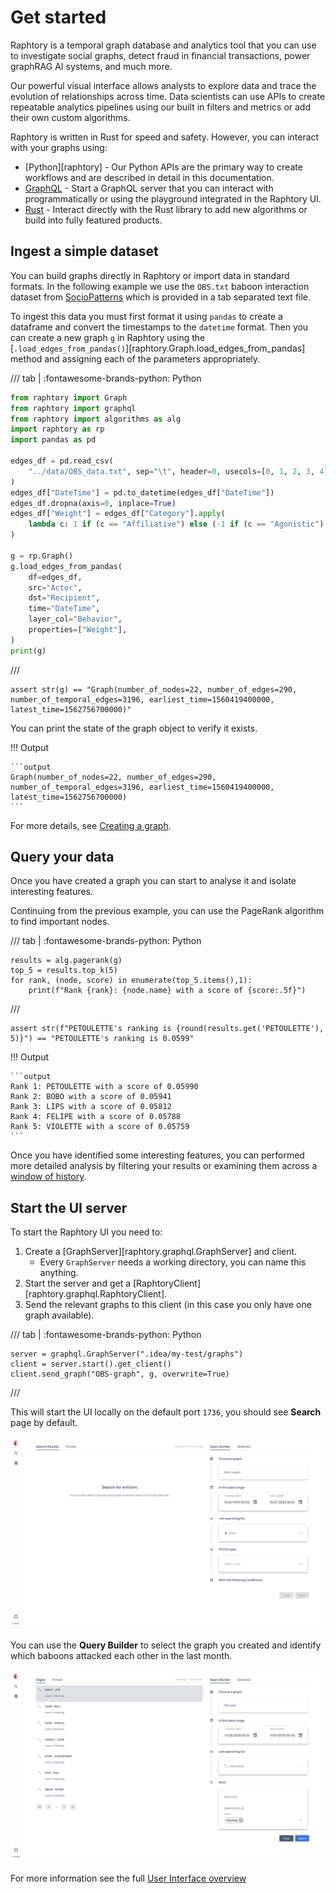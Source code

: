 # Get started

Raphtory is a temporal graph database and analytics tool that you can use to investigate social graphs, detect fraud in financial transactions, power graphRAG AI systems, and much more.

Our powerful visual interface allows analysts to explore data and trace the evolution of relationships across time.  Data scientists can use APIs to create repeatable analytics pipelines using our built in filters and metrics or add their own custom algorithms.

Raphtory is written in Rust for speed and safety. However, you can interact with your graphs using:

- [Python][raphtory] - Our Python APIs are the primary way to create workflows and are described in detail in this documentation.
- [GraphQL](../graphql/1_intro.md) - Start a GraphQL server that you can interact with programmatically or using the playground integrated in the Raphtory UI.
- [Rust](https://docs.rs/raphtory/latest/raphtory/) - Interact directly with the Rust library to add new algorithms or build into fully featured products. 

## Ingest a simple dataset

You can build graphs directly in Raphtory or import data in standard formats. In the following example we use the `OBS.txt` baboon interaction dataset from [SocioPatterns](http://www.sociopatterns.org/datasets/baboons-interactions/) which is provided in a tab separated text file. 

To ingest this data you must first format it using `pandas` to create a dataframe and convert the timestamps to the `datetime` format. Then you can create a new graph `g` in Raphtory using the [`.load_edges_from_pandas()`][raphtory.Graph.load_edges_from_pandas] method and assigning each of the parameters appropriately.

/// tab | :fontawesome-brands-python: Python
```python
from raphtory import Graph
from raphtory import graphql
from raphtory import algorithms as alg
import raphtory as rp
import pandas as pd

edges_df = pd.read_csv(
    "../data/OBS_data.txt", sep="\t", header=0, usecols=[0, 1, 2, 3, 4], parse_dates=[0]
)
edges_df["DateTime"] = pd.to_datetime(edges_df["DateTime"])
edges_df.dropna(axis=0, inplace=True)
edges_df["Weight"] = edges_df["Category"].apply(
    lambda c: 1 if (c == "Affiliative") else (-1 if (c == "Agonistic") else 0)
)

g = rp.Graph()
g.load_edges_from_pandas(
    df=edges_df,
    src="Actor",
    dst="Recipient",
    time="DateTime",
    layer_col="Behavior",
    properties=["Weight"],
)
print(g)

```
///

```{.python continuation hide}
assert str(g) == "Graph(number_of_nodes=22, number_of_edges=290, number_of_temporal_edges=3196, earliest_time=1560419400000, latest_time=1562756700000)"
```

You can print the state of the graph object to verify it exists.

!!! Output

    ```output
    Graph(number_of_nodes=22, number_of_edges=290, number_of_temporal_edges=3196, earliest_time=1560419400000, latest_time=1562756700000)
    ```


For more details, see [Creating a graph](../ingestion/1_intro.md).

## Query your data

Once you have created a graph you can start to analyse it and isolate interesting features. 

Continuing from the previous example, you can use the PageRank algorithm to find important nodes.

/// tab | :fontawesome-brands-python: Python
```{.python continuation}
results = alg.pagerank(g)
top_5 = results.top_k(5)
for rank, (node, score) in enumerate(top_5.items(),1):
    print(f"Rank {rank}: {node.name} with a score of {score:.5f}")
```
///

```{.python continuation hide}
assert str(f"PETOULETTE's ranking is {round(results.get('PETOULETTE'), 5)}") == "PETOULETTE's ranking is 0.0599"
```

!!! Output

    ```output
    Rank 1: PETOULETTE with a score of 0.05990
    Rank 2: BOBO with a score of 0.05941
    Rank 3: LIPS with a score of 0.05812
    Rank 4: FELIPE with a score of 0.05788
    Rank 5: VIOLETTE with a score of 0.05759
    ```


Once you have identified some interesting features, you can performed more detailed analysis by filtering your results or examining them across a [window of history](../views/2_time.md).

## Start the UI server

To start the Raphtory UI you need to:

1. Create a [GraphServer][raphtory.graphql.GraphServer] and client.
    - Every `GraphServer` needs a working directory, you can name this anything.
2. Start the server and get a [RaphtoryClient][raphtory.graphql.RaphtoryClient].
3. Send the relevant graphs to this client (in this case you only have one graph available).

/// tab | :fontawesome-brands-python: Python
```{.python continuation}
server = graphql.GraphServer(".idea/my-test/graphs")
client = server.start().get_client()
client.send_graph("OBS-graph", g, overwrite=True)
```
///

This will start the UI locally on the default port `1736`, you should see **Search** page by default.

![UI Search page](../../assets/images/raphtory_ui_search_empty.png)

You can use the **Query Builder** to select the graph you created and identify which baboons attacked each other in the last month.

![UI Search page](../../assets/images/raphtory_ui_search_baboon_attacks.png)

For more information see the full [User Interface overview](2_UI_overview.md)
